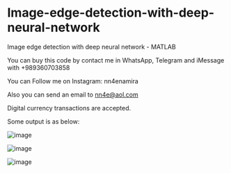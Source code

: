 # Image-edge-detection-with-deep-neural-network
Image edge detection with deep neural network - MATLAB

You can buy this code by contact me in WhatsApp, Telegram and iMessage with +989360703858

You can Follow me on Instagram: nn4enamira

Also you can send an email to nn4e@aol.com

Digital currency transactions are accepted.

Some output is as below:

![image](https://github.com/user-attachments/assets/7e04adfe-81b8-459d-bf74-223eff9cdc0d)

![image](https://github.com/user-attachments/assets/3fd35089-480d-480e-8933-03e351a4fb57)

![image](https://github.com/user-attachments/assets/2fec56ad-c72a-4a39-b772-cb54d40dd726)


